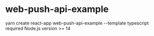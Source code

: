 # web-push-api-example

yarn create react-app web-push-api-example --template typescript
required Node.js version >= 14
